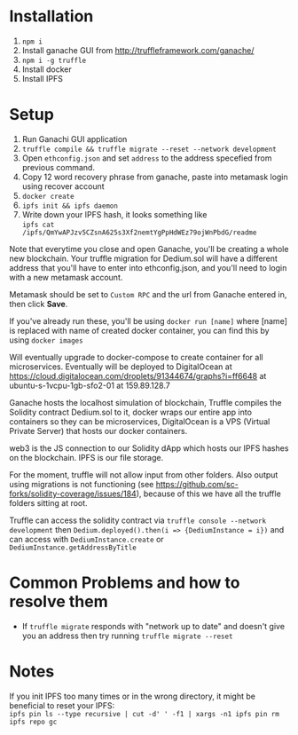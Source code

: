 # Installation

1. `npm i`
1. Install ganache GUI from http://truffleframework.com/ganache/
1. `npm i -g truffle`
1. Install docker
1. Install IPFS

# Setup

1. Run Ganachi GUI application
1. `truffle compile && truffle migrate --reset --network development`
1. Open `ethconfig.json` and set `address` to the address specefied from previous command.
1. Copy 12 word recovery phrase from ganache, paste into metamask login using recover account
1. `docker create`
1. `ipfs init && ipfs daemon`
1. Write down your IPFS hash, it looks something like  
`ipfs cat /ipfs/QmYwAPJzv5CZsnA625s3Xf2nemtYgPpHdWEz79ojWnPbdG/readme`

Note that everytime you close and open Ganache, you'll be creating a whole new blockchain. Your truffle migration for Dedium.sol will have a different address that you'll have to enter into ethconfig.json, and you'll need to login with a new metamask account.  
  
Metamask should be set to `Custom RPC` and the url from Ganache entered in, then click **Save**.  
  
If you've already run these, you'll be using `docker run [name]` where [name] is replaced with name of created docker container, you can find this by using `docker images`  
  
Will eventually upgrade to docker-compose to create container for all microservices. Eventually will be deployed to DigitalOcean at https://cloud.digitalocean.com/droplets/91344674/graphs?i=ff6648 at ubuntu-s-1vcpu-1gb-sfo2-01 at 159.89.128.7  
  
Ganache hosts the localhost simulation of blockchain, Truffle compiles the Solidity contract Dedium.sol to it, docker wraps our entire app into containers so they can be microservices, DigitalOcean is a VPS (Virtual Private Server) that hosts our docker containers.  
  
web3 is the JS connection to our Solidity dApp which hosts our IPFS hashes on the blockchain. IPFS is our file storage.   
  
For the moment, truffle will not allow input from other folders. Also output using migrations is not functioning (see https://github.com/sc-forks/solidity-coverage/issues/184), because of this we have all the truffle folders sitting at root.  
  
Truffle can access the solidity contract via `truffle console --network development` then `Dedium.deployed().then(i => {DediumInstance = i})` and can access with `DediumInstance.create` or `DediumInstance.getAddressByTitle`

# Common Problems and how to resolve them

* If `truffle migrate` responds with "network up to date" and doesn't give you an address then try running `truffle migrate --reset`

# Notes

If you init IPFS too many times or in the wrong directory, it might be beneficial to reset your IPFS:  
`ipfs pin ls --type recursive | cut -d' ' -f1 | xargs -n1 ipfs pin rm  `  
`ipfs repo gc  `  

